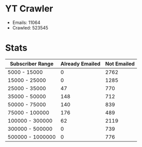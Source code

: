 # YT Crawler
- Emails: 11064
- Crawled: 523545

# Stats
| Subscriber Range  | Already Emailed | Not Emailed |
|-------|-------|-------|
| 5000 - 15000 | 0 | 2762 |
| 15000 - 25000 | 0 | 1285 |
| 25000 - 35000 | 47 | 770 |
| 35000 - 50000 | 148 | 712 |
| 50000 - 75000 | 140 | 839 |
| 75000 - 100000 | 176 | 489 |
| 100000 - 300000 | 62 | 2119 |
| 300000 - 500000 | 0 | 739 |
| 500000 - 1000000 | 0 | 776 |

